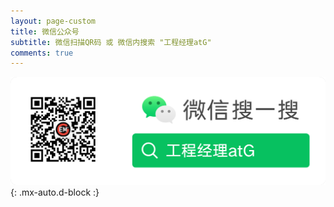 ```yaml
---
layout: page-custom
title: 微信公众号
subtitle: 微信扫描QR码 或 微信内搜索 "工程经理atG"
comments: true
---
```


![微信公众号](/assets/img/wechat_qr_code.png){: .mx-auto.d-block :}

